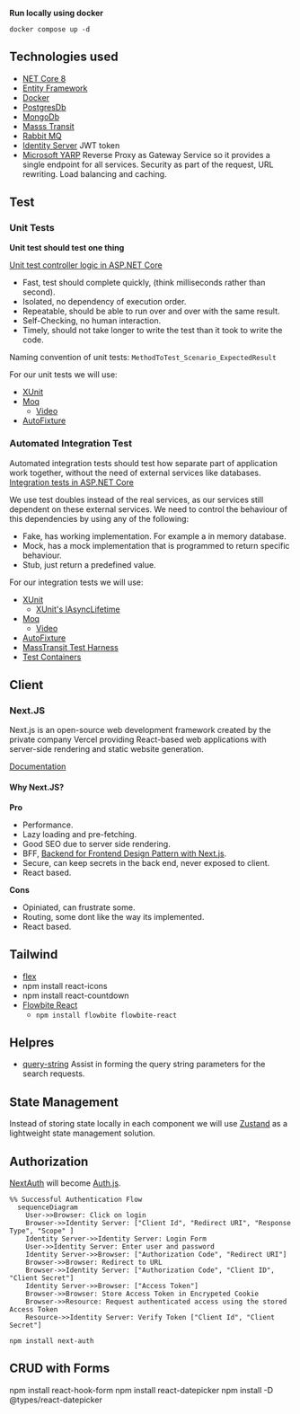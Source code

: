 **Run locally using docker**

`docker compose up -d`

## Technologies used

- [NET Core 8]()
- [Entity Framework]()
- [Docker]()
- [PostgresDb]()
- [MongoDb]()
- [Masss Transit]()
- [Rabbit MQ]()
- [Identity Server](https://docs.duendesoftware.com/identityserver/v7) JWT token
- [Microsoft YARP](https://microsoft.github.io/reverse-proxy/) Reverse Proxy as Gateway Service so it provides a single endpoint for all services. Security as part of the request, URL rewriting. Load balancing and caching.

## Test

### Unit Tests

**Unit test should test one thing**

[Unit test controller logic in ASP.NET Core](https://learn.microsoft.com/en-us/aspnet/core/mvc/controllers/testing?view=aspnetcore-8.0)

- Fast, test should complete quickly, (think milliseconds rather than second).
- Isolated, no dependency of execution order.
- Repeatable, should be able to run over and over with the same result.
- Self-Checking, no human interaction.
- Timely, should not take longer to write the test than it took to write the code.

Naming convention of unit tests:
`MethodToTest_Scenario_ExpectedResult`

For our unit tests we will use:

- [XUnit](https://xunit.net/)
- [Moq](https://github.com/devlooped/moq/wiki)
  - [Video](https://learn.microsoft.com/en-us/shows/visual-studio-toolbox/unit-testing-moq-framework)
- [AutoFixture](https://github.com/AutoFixture/AutoFixture?tab=readme-ov-file#documentation)

### Automated Integration Test

Automated integration tests should test how separate part of application work together, without the need of external services like databases.
[Integration tests in ASP.NET Core](https://learn.microsoft.com/en-us/aspnet/core/test/integration-tests?view=aspnetcore-8.0)

We use test doubles instead of the real services, as our services still dependent on these external services. We need to control the behaviour of this dependencies by using any of the following:

- Fake, has working implementation. For example a in memory database.
- Mock, has a mock implementation that is programmed to return specific behaviour.
- Stub, just return a predefined value.

For our integration tests we will use:

- [XUnit](https://xunit.net/)
  - [XUnit's IAsyncLifetime](https://www.danclarke.com/cleaner-tests-with-iasynclifetime)
- [Moq](https://github.com/devlooped/moq/wiki)
  - [Video](https://learn.microsoft.com/en-us/shows/visual-studio-toolbox/unit-testing-moq-framework)
- [AutoFixture](https://github.com/AutoFixture/AutoFixture?tab=readme-ov-file#documentation)
- [MassTransit Test Harness](https://masstransit.io/documentation/concepts/testing)
- [Test Containers](https://www.azureblue.io/asp-net-core-integration-tests-with-test-containers-and-postgres/)

## Client

### Next.JS

Next.js is an open-source web development framework created by the private company Vercel providing React-based web applications with server-side rendering and static website generation.

[Documentation](https://nextjs.org/docs)

#### Why Next.JS?

**Pro**

- Performance.
- Lazy loading and pre-fetching.
- Good SEO due to server side rendering.
- BFF, [Backend for Frontend Design Pattern with Next.js](https://dev.to/adelhamad/bff-backend-for-frontend-design-pattern-with-nextjs-3od0).
- Secure, can keep secrets in the back end, never exposed to client.
- React based.

**Cons**

- Opiniated, can frustrate some.
- Routing, some dont like the way its implemented.
- React based.

## Tailwind

- [flex](https://flexboxfroggy.com/)
- npm install react-icons
- npm install react-countdown
- [Flowbite React](https://www.flowbite-react.com/)
  - `npm install flowbite flowbite-react`


## Helpres

- [query-string](https://github.com/sindresorhus/query-string#readme) Assist in forming the query string parameters for the search requests.

## State Management

Instead of storing state locally in each component we will use [Zustand](https://docs.pmnd.rs/zustand/getting-started/introduction) as a lightweight state management solution.

## Authorization

[NextAuth](https://next-auth.js.org/) will become [Auth.js](https://authjs.dev/).

```mermaid
%% Successful Authentication Flow
  sequenceDiagram
    User->>Browser: Click on login
    Browser->>Identity Server: ["Client Id", "Redirect URI", "Response Type", "Scope" ]
    Identity Server->>Identity Server: Login Form
    User->>Identity Server: Enter user and password
    Identity Server->>Browser: ["Authorization Code", "Redirect URI"]
    Browser->>Browser: Redirect to URL
    Browser->>Identity Server: ["Authorization Code", "Client ID", "Client Secret"]
    Identity Server->>Browser: ["Access Token"]
    Browser->>Browser: Store Access Token in Encrypeted Cookie
    Browser->>Resource: Request authenticated access using the stored Access Token
    Resource->>Identity Server: Verify Token ["Client Id", "Client Secret"]
```

`npm install next-auth`

## CRUD with Forms

npm install react-hook-form
npm install react-datepicker
npm install -D @types/react-datepicker
